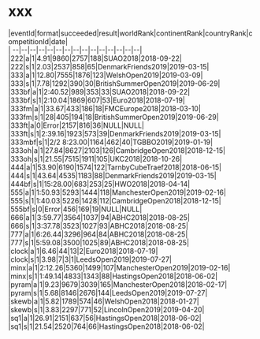 # xxx


|eventId|format|succeeded|result|worldRank|continentRank|countryRank|competitionId|date|  
|	--|--|--|--|--|--|--|--|--|--|--|--|--|--|--|  
|222|a|1|4.91|9860|2757|188|SUAO2018|2018-09-22|  
|222|s|1|2.03|2537|858|65|DenmarkFriends2019|2019-03-15|  
|333|a|1|12.80|7555|1876|123|WelshOpen2019|2019-03-09|  
|333|s|1|7.78|1292|390|30|BritishSummerOpen2019|2019-06-29|  
|333bf|a|1|2:40.52|989|353|33|SUAO2018|2018-09-22|  
|333bf|s|1|2:10.04|1869|607|53|Euro2018|2018-07-19|  
|333fm|a|1|33.67|433|186|18|FMCEurope2018|2018-03-10|  
|333fm|s|1|28|405|194|18|BritishSummerOpen2019|2019-06-29|  
|333ft|a|0|Error|2157|816|36|NULL|NULL|  
|333ft|s|1|2:39.16|1923|573|39|DenmarkFriends2019|2019-03-15|  
|333mbf|s|1|2/2 8:23.00|1164|462|40|TGBBO2019|2019-01-19|  
|333oh|a|1|27.84|8627|2103|126|CambridgeOpen2018|2018-12-15|  
|333oh|s|1|21.55|7515|1911|105|UKC2018|2018-10-26|  
|444|a|1|53.90|6190|1574|122|TarnbyCubeTraef2018|2018-06-15|  
|444|s|1|43.64|4535|1183|88|DenmarkFriends2019|2019-03-15|  
|444bf|s|1|15:28.00|683|253|25|HWO2018|2018-04-14|  
|555|a|1|1:50.93|5293|1444|118|ManchesterOpen2019|2019-02-16|  
|555|s|1|1:40.03|5226|1428|112|CambridgeOpen2018|2018-12-15|  
|555bf|s|0|Error|456|169|19|NULL|NULL|  
|666|a|1|3:59.77|3564|1037|94|ABHC2018|2018-08-25|  
|666|s|1|3:37.78|3523|1027|93|ABHC2018|2018-08-25|  
|777|a|1|6:26.44|3296|964|84|ABHC2018|2018-08-25|  
|777|s|1|5:59.08|3500|1025|89|ABHC2018|2018-08-25|  
|clock|a|1|6.46|44|13|2|Euro2018|2018-07-19|  
|clock|s|1|3.98|7|3|1|LeedsOpen2019|2019-07-27|  
|minx|a|1|2:12.26|5360|1499|107|ManchesterOpen2019|2019-02-16|  
|minx|s|1|1:49.14|4833|1343|88|HastingsOpen2018|2018-06-02|  
|pyram|a|1|9.23|9679|3039|165|ManchesterOpen2018|2018-02-17|  
|pyram|s|1|5.68|8146|2676|144|LeedsOpen2019|2019-07-27|  
|skewb|a|1|5.82|1789|574|46|WelshOpen2018|2018-01-27|  
|skewb|s|1|3.83|2297|771|52|LincolnOpen2019|2019-04-20|  
|sq1|a|1|26.91|2151|637|56|HastingsOpen2018|2018-06-02|  
|sq1|s|1|21.54|2520|764|66|HastingsOpen2018|2018-06-02|  
